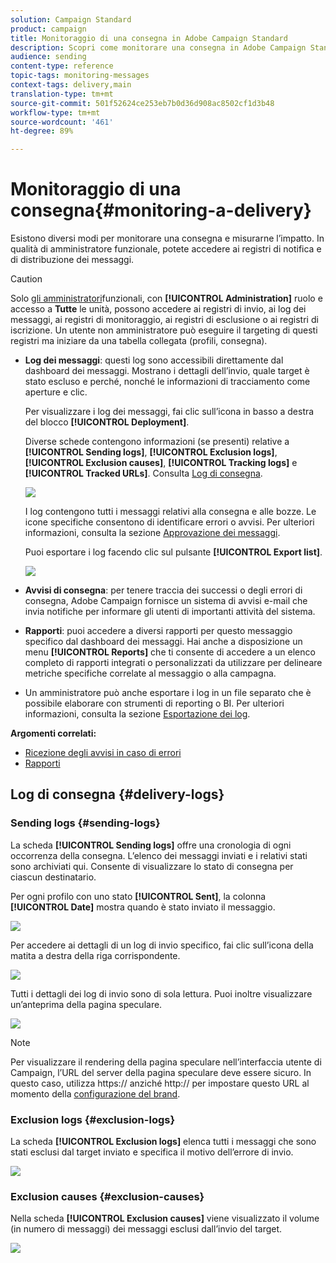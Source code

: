 ```yaml
---
solution: Campaign Standard
product: campaign
title: Monitoraggio di una consegna in Adobe Campaign Standard
description: Scopri come monitorare una consegna in Adobe Campaign Standard.
audience: sending
content-type: reference
topic-tags: monitoring-messages
context-tags: delivery,main
translation-type: tm+mt
source-git-commit: 501f52624ce253eb7b0d36d908ac8502cf1d3b48
workflow-type: tm+mt
source-wordcount: '461'
ht-degree: 89%

---
```



# Monitoraggio di una consegna{#monitoring-a-delivery}

Esistono diversi modi per monitorare una consegna e misurarne l’impatto. In qualità di amministratore funzionale, potete accedere ai registri di notifica e di distribuzione dei messaggi.
>[!CAUTION]
>
>Solo [gli amministratori](../../administration/using/users-management.md#functional-administrators)funzionali, con **[!UICONTROL Administration]** ruolo e accesso a **Tutte** le unità, possono accedere ai registri di invio, ai log dei messaggi, ai registri di monitoraggio, ai registri di esclusione o ai registri di iscrizione. Un utente non amministratore può eseguire il targeting di questi registri ma iniziare da una tabella collegata (profili, consegna).

* **Log dei messaggi**: questi log sono accessibili direttamente dal dashboard dei messaggi. Mostrano i dettagli dell’invio, quale target è stato escluso e perché, nonché le informazioni di tracciamento come aperture e clic.

   Per visualizzare i log dei messaggi, fai clic sull’icona in basso a destra del blocco **[!UICONTROL Deployment]**.

   Diverse schede contengono informazioni (se presenti) relative a **[!UICONTROL Sending logs]**, **[!UICONTROL Exclusion logs]**, **[!UICONTROL Exclusion causes]**, **[!UICONTROL Tracking logs]** e **[!UICONTROL Tracked URLs]**. Consulta [Log di consegna](#delivery-logs).

   ![](assets/sending_delivery1.png)

   I log contengono tutti i messaggi relativi alla consegna e alle bozze. Le icone specifiche consentono di identificare errori o avvisi. Per ulteriori informazioni, consulta la sezione [Approvazione dei messaggi](../../sending/using/previewing-messages.md).

   Puoi esportare i log facendo clic sul pulsante **[!UICONTROL Export list]**.

   ![](assets/sending_delivery2.png)

* **Avvisi di consegna**: per tenere traccia dei successi o degli errori di consegna, Adobe Campaign fornisce un sistema di avvisi e-mail che invia notifiche per informare gli utenti di importanti attività del sistema.
* **Rapporti**: puoi accedere a diversi rapporti per questo messaggio specifico dal dashboard dei messaggi. Hai anche a disposizione un menu **[!UICONTROL Reports]** che ti consente di accedere a un elenco completo di rapporti integrati o personalizzati da utilizzare per delineare metriche specifiche correlate al messaggio o alla campagna.
* Un amministratore può anche esportare i log in un file separato che è possibile elaborare con strumenti di reporting o BI. Per ulteriori informazioni, consulta la sezione [Esportazione dei log](../../automating/using/exporting-logs.md).

**Argomenti correlati:**

* [Ricezione degli avvisi in caso di errori](../../sending/using/receiving-alerts-when-failures-happen.md)
* [Rapporti](../../reporting/using/about-dynamic-reports.md)

## Log di consegna {#delivery-logs}

### Sending logs {#sending-logs}

La scheda **[!UICONTROL Sending logs]** offre una cronologia di ogni occorrenza della consegna. L’elenco dei messaggi inviati e i relativi stati sono archiviati qui. Consente di visualizzare lo stato di consegna per ciascun destinatario.

Per ogni profilo con uno stato **[!UICONTROL Sent]**, la colonna **[!UICONTROL Date]** mostra quando è stato inviato il messaggio.

![](assets/sending_delivery3.png)

Per accedere ai dettagli di un log di invio specifico, fai clic sull’icona della matita a destra della riga corrispondente.

![](assets/sending_access-sending-log.png)

Tutti i dettagli dei log di invio sono di sola lettura. Puoi inoltre visualizzare un’anteprima della pagina speculare.

![](assets/sending_sending-log.png)

>[!NOTE]
>
>Per visualizzare il rendering della pagina speculare nell’interfaccia utente di Campaign, l’URL del server della pagina speculare deve essere sicuro. In questo caso, utilizza https:// anziché http:// per impostare questo URL al momento della [configurazione del brand](../../administration/using/branding.md#configuring-and-using-brands).

### Exclusion logs {#exclusion-logs}

La scheda **[!UICONTROL Exclusion logs]** elenca tutti i messaggi che sono stati esclusi dal target inviato e specifica il motivo dell’errore di invio.

![](assets/sending_delivery4.png)

### Exclusion causes {#exclusion-causes}

Nella scheda **[!UICONTROL Exclusion causes]** viene visualizzato il volume (in numero di messaggi) dei messaggi esclusi dall’invio del target.

![](assets/sending_delivery5.png)
